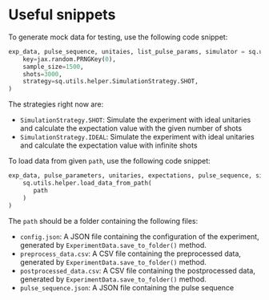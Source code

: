 # Useful snippets

To generate mock data for testing, use the following code snippet:

```python
exp_data, pulse_sequence, unitaies, list_pulse_params, simulator = sq.utils.helper.generate_mock_experiment_data(
    key=jax.random.PRNGKey(0),
    sample_size=1500,
    shots=3000,
    strategy=sq.utils.helper.SimulationStrategy.SHOT,
)
```

The strategies right now are:
- `SimulationStrategy.SHOT`: Simulate the experiment with ideal unitaries and calculate the expectation value with the given number of shots
- `SimulationStrategy.IDEAL`: Simulate the experiment with ideal unitaries and calculate the expectation value with infinite shots

To load data from given `path`, use the following code snippet:

```python
exp_data, pulse_parameters, unitaries, expectations, pulse_sequence, simulator = (
    sq.utils.helper.load_data_from_path(
       path
    )
)
```
The `path` should be a folder containing the following files:
- `config.json`: A JSON file containing the configuration of the experiment, generated by `ExperimentData.save_to_folder()` method.
- `preprocess_data.csv`: A CSV file containing the preprocessed data, generated by `ExperimentData.save_to_folder()` method.
- `postprocessed_data.csv`: A CSV file containing the postprocessed data, generated by `ExperimentData.save_to_folder()` method.
- `pulse_sequence.json`: A JSON file containing the pulse sequence
